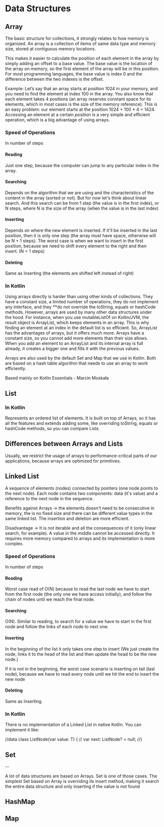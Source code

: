 # Data Structures

## Array

The basic structure for collections, it strongly relates to how memory is organized.
An array is a collection of items of same data type and memory size, stored at contiguous memory locations.

This makes it easier to calculate the position of each element in the array by simply adding an offset to a base value.
The base value is the location of the array on memory, so the first element of the array will be in this position. For most programming languages, the base value is index 0 and the difference between the two indexes is the offset.

Example: Let’s say that an array starts at position 1024 in your memory, and you need to find the element at index 100 in the array.
You also know that each element takes 4 positions (an array reserves constant space for its elements, which in most cases is the size of the memory reference). 
This is an easy problem: our element starts at the position 1024 + 100 * 4 = 1424. 
Accessing an element at a certain position is a very simple and efficient operation, which is a big advantage of using arrays.

### Speed of Operations

In number of steps

#### Reading

Just one step, because the computer can jump to any particular index in the array.

#### Searching

Depends on the algorithm that we are using and the characteristics of the content in the array (sorted or not).
But for now let's think about linear search. And this search can be from 1 step (the value is in the first index), or N steps, where N is the size of the array (when the value is in the last index)

#### Inserting

Depends on where the new element is inserted. If it'll be inserted in the last position, then it is only one step (the array must have space, otherwise will be N + 1 steps).
The worst case is when we want to insert in the first position, because we need to shift every element to the right and then insert. (N + 1 steps)

#### Deleting

Same as Inserting (the elements are shifted left instead of right)

### In Kotlin

Using arrays directly is harder than using other kinds of collections. 
They have a constant size, a limited number of operations, they do not implement any interface, and they **do not override the toString, equals or hashCode methods. 
However, arrays are used by many other data structures under the hood. For instance, when you use mutableListOf on Kotlin/JVM, the result object is ArrayList, which keeps elements in an array. 
This is why finding an element at an index in the default list is so efficient. 
So, ArrayList has the advantages of arrays, but it offers much more. 
Arrays have a constant size, so you cannot add more elements than their size allows. When you add an element to an ArrayList and its internal array is full already, it creates a bigger one and fills it with the previous values. 

Arrays are also used by the default Set and Map that we use in Kotlin. Both are based on a hash table algorithm that needs to use an array to work efficiently.

Based mainly on Kotlin Essentials - Marcin Moskała

## List 

### In Kotlin

Represents an ordered list of elements. It is built on top of Arrays, so it has all the features and extends adding some, like overriding toString, equals or hashCode methods, so you can compare Lists   

## Differences between Arrays and Lists

Usually, we restrict the usage of arrays to performance-critical parts of our applications, because arrays are optimized for primitives.

## Linked List

A sequence of elements (nodes) connected by pointers (one node points to the next node). Each node contains two components: data (it's value) and a reference to the next node in the sequence.

Benefits against Arrays -> the elements doesn't need to be consecutive in memory, the is no fixed size and there can be different value types in the same linked list. The insertion and deletion are more efficient.

Disadvantage -> It is not iterable and all the consequences of it (only linear search, for example). A value in the middle cannot be accessed directly. It requires more memory compared to arrays and its implementation is more complex. 

### Speed of Operations

In number of steps

#### Reading

Worst case read of O(N) because to read the last node we have to start from the first node (the only one we have access initially), and follow the chain of nodes until we reach the final node.

#### Searching

O(N). Similar to reading, to search for a value we have to start in the first node and follow the links of each node to next one.

#### Inserting

In the beginning of the list it only takes one step to insert (We just create the node, links it to the head of the list and then update the head to be the new node.)

If it is not in the beginning, the worst case scenario is inserting on tail (last node), because we have to read every node until we hit the end to insert the new node

#### Deleting

Same as Inserting.

### In Kotlin

There is no implementation of a Linked List in native Kotlin.
You can implement it like:

//data class ListNode<T>(var value: T) {
//    var next: ListNode<T>? = null;
//}

## Set

--

A lot of data structures are based on Arrays.
Set is one of those cases. The simplest Set based on Array is overriding its insert method, making it search the entire data structure and only inserting if the value is not found


## HashMap
## Map